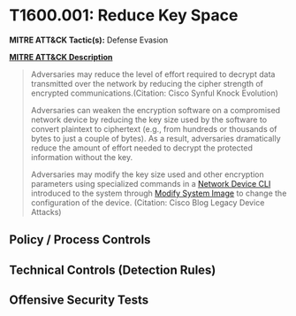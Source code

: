 # T1600.001: Reduce Key Space
**MITRE ATT&CK Tactic(s):** Defense Evasion

**[MITRE ATT&CK Description](https://attack.mitre.org/techniques/T1600/001)**
<blockquote>Adversaries may reduce the level of effort required to decrypt data transmitted over the network by reducing the cipher strength of encrypted communications.(Citation: Cisco Synful Knock Evolution)

Adversaries can weaken the encryption software on a compromised network device by reducing the key size used by the software to convert plaintext to ciphertext (e.g., from hundreds or thousands of bytes to just a couple of bytes). As a result, adversaries dramatically reduce the amount of effort needed to decrypt the protected information without the key.

Adversaries may modify the key size used and other encryption parameters using specialized commands in a [Network Device CLI](https://attack.mitre.org/techniques/T1059/008) introduced to the system through [Modify System Image](https://attack.mitre.org/techniques/T1601) to change the configuration of the device. (Citation: Cisco Blog Legacy Device Attacks)</blockquote>
## Policy / Process Controls
## Technical Controls (Detection Rules)

## Offensive Security Tests
